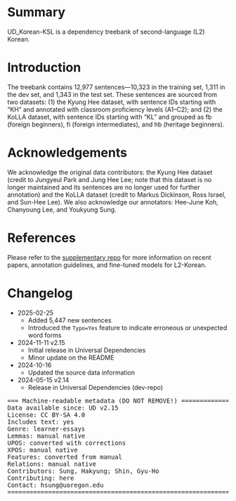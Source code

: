 # Summary

UD_Korean-KSL is a dependency treebank of second-language (L2) Korean.

# Introduction

The treebank contains 12,977 sentences—10,323 in the training set, 1,311 in the dev set, and 1,343 in the test set. These sentences are sourced from two datasets: (1) the Kyung Hee dataset, with sentence IDs starting with “KH” and annotated with classroom proficiency levels (A1–C2); and (2) the KoLLA dataset, with sentence IDs starting with “KL” and grouped as fb (foreign beginners), fi (foreign intermediates), and hb (heritage beginners).

# Acknowledgements

We acknowledge the original data contributors: the Kyung Hee dataset (credit to Jungyeul Park and Jung Hee Lee; note that this dataset is no longer maintained and its sentences are no longer used for further annotation) and the KoLLA dataset (credit to Markus Dickinson, Ross Israel, and Sun-Hee Lee). We also acknowledge our annotators: Hee-June Koh, Chanyoung Lee, and Youkyung Sung.

# References 

Please refer to the [supplementary repo](https://github.com/NLPxL2Korean/UD-KSL) for more information on recent papers, annotation guidelines, and fine-tuned models for L2-Korean.

# Changelog

* 2025-02-25
  * Added 5,447 new sentences
  * Introduced the `Typo=Yes` feature to indicate erroneous or unexpected word forms
* 2024-11-11 v2.15
  * Initial release in Universal Dependencies
  * Minor update on the README
* 2024-10-16
  * Updated the source data information
* 2024-05-15 v2.14
  * Release in Universal Dependencies (dev-repo)

<pre>
=== Machine-readable metadata (DO NOT REMOVE!) ================================
Data available since: UD v2.15
License: CC BY-SA 4.0
Includes text: yes
Genre: learner-essays
Lemmas: manual native
UPOS: converted with corrections
XPOS: manual native
Features: converted from manual
Relations: manual native
Contributors: Sung, Hakyung; Shin, Gyu-Ho
Contributing: here
Contact: hsung@uoregon.edu
===============================================================================
</pre>
